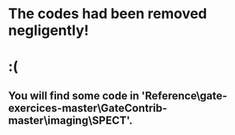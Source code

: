 # The codes had been removed negligently!
# :(

## You will find some code in 'Reference\gate-exercices-master\GateContrib-master\imaging\SPECT'.

